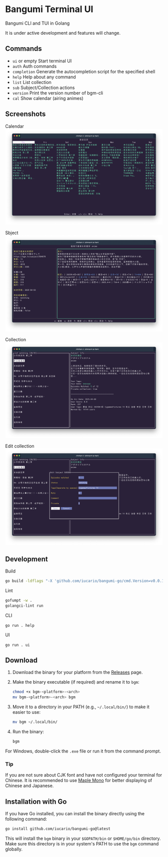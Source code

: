 # Bangumi Terminal UI

Bangumi CLI and TUI in Golang

It is under active development and features will change.

## Commands

- `ui` or empty
  Start terminal UI
- `auth`
  Auth commands
- `completion`
  Generate the autocompletion script for the specified shell
- `help`
  Help about any command
- `list`
  List collection
- `sub`
  Subject/Collection actions
- `version`
  Print the version number of bgm-cli
- `cal`
  Show calendar (airing animes)

## Screenshots

Calendar
![calendar](./image/cal.png)

Sbject
![subject](./image/subject.png)

Collection
![collection](./image/collection.png)

Edit collection
![collect](./image/collect.png)

## Development

Build

```sh
go build -ldflags "-X 'github.com/iucario/bangumi-go/cmd.Version=v0.0.1'" -o dist/bgm
```

Lint

```bash
gofumpt -w .
golangci-lint run
```

CLI

`go run . help`

UI

`go run . ui`

## Download

1. Download the binary for your platform from the [Releases](https://github.com/iucario/bangumi-go/releases) page.
2. Make the binary executable (if required) and rename it to `bgm`:

   ```sh
   chmod +x bgm-<platform>-<arch>
   mv bgm-<platform>-<arch> bgm
   ```

3. Move it to a directory in your PATH (e.g., `~/.local/bin/`) to make it easier to use:

   ```sh
   mv bgm ~/.local/bin/
   ```

4. Run the binary:

   ```sh
   bgm
   ```

For Windows, double-click the `.exe` file or run it from the command prompt.

### Tip

If you are not sure about CJK font and have not configured your terminal for Chinese.
It is recommended to use [Maple Mono](https://github.com/subframe7536/maple-font?tab=readme-ov-file#download) for better displaying of Chinese and Japanese.

## Installation with Go

If you have Go installed, you can install the binary directly using the following command:

```sh
go install github.com/iucario/bangumi-go@latest
```

This will install the `bgm` binary in your `$GOPATH/bin` or `$HOME/go/bin` directory. Make sure this directory is in your system's PATH to use the `bgm` command globally.
